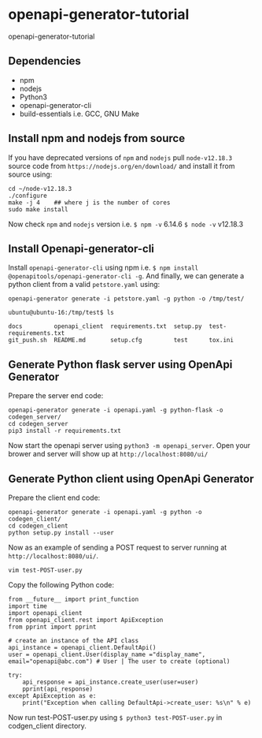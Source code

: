 # openapi-generator-tutorial

openapi-generator-tutorial

## Dependencies

- npm
- nodejs
- Python3
- openapi-generator-cli 
- build-essentials i.e. GCC, GNU Make

## Install npm and nodejs from source

If you have deprecated versions of `npm` and `nodejs` pull `node-v12.18.3` source code from `https://nodejs.org/en/download/` and install it from source using:

```
cd ~/node-v12.18.3
./configure
make -j 4    ## where j is the number of cores 
sudo make install
```
Now check `npm` and `nodejs` version i.e. `$ npm -v` 6.14.6 `$ node -v` v12.18.3

## Install Openapi-generator-cli

Install `openapi-generator-cli` using npm i.e. `$ npm install @openapitools/openapi-generator-cli -g`. And finally, we can generate a python client from a valid `petstore.yaml` using:

```
openapi-generator generate -i petstore.yaml -g python -o /tmp/test/
```

```
ubuntu@ubuntu-16:/tmp/test$ ls

docs         openapi_client  requirements.txt  setup.py  test-requirements.txt
git_push.sh  README.md       setup.cfg         test      tox.ini

```

## Generate Python flask server using OpenApi Generator

Prepare the server end code:

```
openapi-generator generate -i openapi.yaml -g python-flask -o codegen_server/
cd codegen_server
pip3 install -r requirements.txt

```

Now start the openapi server using `python3 -m openapi_server`. Open your brower and server will show up at `http://localhost:8080/ui/` 

## Generate Python client using OpenApi Generator

Prepare the client end code:

```
openapi-generator generate -i openapi.yaml -g python -o codegen_client/
cd codegen_client
python setup.py install --user

```

Now as an example of sending a POST request to server running at `http://localhost:8080/ui/`.

```
vim test-POST-user.py
```
Copy the following Python code: 
 
```
from __future__ import print_function
import time
import openapi_client
from openapi_client.rest import ApiException
from pprint import pprint

# create an instance of the API class
api_instance = openapi_client.DefaultApi()
user = openapi_client.User(display_name ="display_name", email="openapi@abc.com") # User | The user to create (optional)

try:
    api_response = api_instance.create_user(user=user)
    pprint(api_response)
except ApiException as e:
    print("Exception when calling DefaultApi->create_user: %s\n" % e)

```

Now run test-POST-user.py using `$ python3 test-POST-user.py` in codgen_client directory.

























